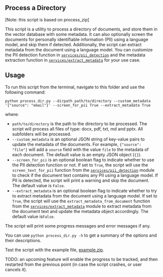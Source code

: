 ## Process a Directory

[Note: this script is based on process_zip]

This script is a utility to process a directory of documents, and store them in the vector database with some metadata. It can also optionally screen the documents for personally identifiable information (PII) using a language model, and skip them if detected. Additionally, the script can extract metadata from the document using a language model. You can customize the PII detection function in [`services/pii_detection`](../../services/pii_detection.py) and the metadata extraction function in [`services/extract_metadata`](../../services/extract_metadata.py) for your use case.

## Usage

To run this script from the terminal, navigate to this folder and use the following command:

```
python process_dir.py --dirpath path/to/directory --custom_metadata '{"source": "email"}' --screen_for_pii True --extract_metadata True
```

where:

- `path/to/directory` is the path to the directory to be processed. The script will process all files of type: docx, pdf, txt, md and pptx. All subfolders will be processed.
- `--custom_metadata` is an optional JSON string of key-value pairs to update the metadata of the documents. For example, `{"source": "file"}` will add a `source` field with the value `file` to the metadata of each document. The default value is an empty JSON object (`{}`).
- `--screen_for_pii` is an optional boolean flag to indicate whether to use the PII detection function or not. If set to `True`, the script will use the `screen_text_for_pii` function from the [`services/pii_detection`](../../services/pii_detection.py) module to check if the document text contains any PII using a language model. If PII is detected, the script will print a warning and skip the document. The default value is `False`.
- `--extract_metadata` is an optional boolean flag to indicate whether to try to extract metadata from the document using a language model. If set to `True`, the script will use the `extract_metadata_from_document` function from the [`services/extract_metadata`](../../services/extract_metadata.py) module to extract metadata from the document text and update the metadata object accordingly. The default value is`False`.

The script will print some progress messages and error messages if any.

You can use `python process_dir.py -h` to get a summary of the options and their descriptions.

Test the script with the example file, [example.zip](example.zip).

TODO: an upcoming feature will enable the progress to be tracked, and then restarted from the previous point (in case the script crashes, or user cancels it).
